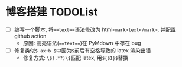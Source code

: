 # 博客搭建 TODOList

- [ ] 编写一个脚本, 将`==text==`语法修改为 html`<mark>text</mark>`, 并配置 github action
  - 原因: 高亮语法(`==text==`)在 PyMdown 中存在 bug
- [ ] 修复类似`$ ax+b $`中因为`$`前后有空格导致的 latex 渲染出错
  - 修复方式: `\$(.*?)\$`匹配 latex, 用`${$1}$`替换
